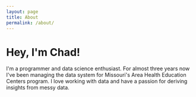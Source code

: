 ```yaml
---
layout: page
title: About
permalink: /about/
---
```


# Hey, I'm Chad!

I'm a programmer and data science enthusiast. For almost three years now I've been managing the data system for Missouri's Area Health Education Centers program. I love working with data and have a passion for deriving insights from messy data.
